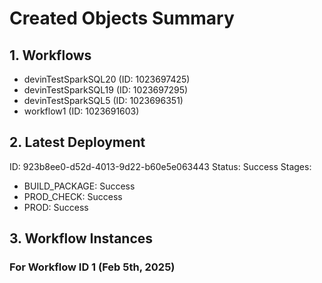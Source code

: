 # Created Objects Summary

## 1. Workflows
- devinTestSparkSQL20 (ID: 1023697425)
- devinTestSparkSQL19 (ID: 1023697295)
- devinTestSparkSQL5 (ID: 1023696351)
- workflow1 (ID: 1023691603)

## 2. Latest Deployment
ID: 923b8ee0-d52d-4013-9d22-b60e5e063443
Status: Success
Stages:
- BUILD_PACKAGE: Success
- PROD_CHECK: Success
- PROD: Success

## 3. Workflow Instances
### For Workflow ID 1 (Feb 5th, 2025)
```json

```
